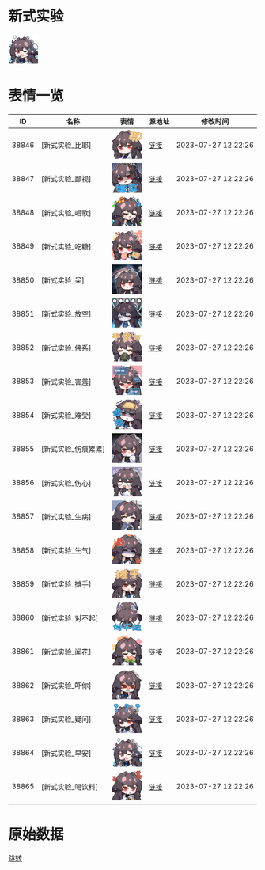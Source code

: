 # 新式实验

<img src="./cover.png" height="60" alt="cover" />

# 表情一览

|ID|名称|表情|源地址|修改时间|
|----|----|----|----|----|
|38846|[新式实验_比耶]|<img src="./pic/038846_%5B新式实验_比耶%5D.png" height="60" alt="比耶"/>|[链接](https://i0.hdslb.com/bfs/emote/973cb37f054c141e7b4ebe6f62f6218b09c629a2.png)|2023-07-27 12:22:26|
|38847|[新式实验_鄙视]|<img src="./pic/038847_%5B新式实验_鄙视%5D.png" height="60" alt="鄙视"/>|[链接](https://i0.hdslb.com/bfs/emote/8543a4b222239fc71304475ecaec223501269224.png)|2023-07-27 12:22:26|
|38848|[新式实验_唱歌]|<img src="./pic/038848_%5B新式实验_唱歌%5D.png" height="60" alt="唱歌"/>|[链接](https://i0.hdslb.com/bfs/emote/9a8090fe2747b2f2f42aca0d0efdc2e0f81796cb.png)|2023-07-27 12:22:26|
|38849|[新式实验_吃糖]|<img src="./pic/038849_%5B新式实验_吃糖%5D.png" height="60" alt="吃糖"/>|[链接](https://i0.hdslb.com/bfs/emote/15d093642f4b8a956c920ccec6d4c4b432633d05.png)|2023-07-27 12:22:26|
|38850|[新式实验_呆]|<img src="./pic/038850_%5B新式实验_呆%5D.png" height="60" alt="呆"/>|[链接](https://i0.hdslb.com/bfs/emote/bbe61d1dc4fdd46928ee7e63e9e952dd73230ceb.png)|2023-07-27 12:22:26|
|38851|[新式实验_放空]|<img src="./pic/038851_%5B新式实验_放空%5D.png" height="60" alt="放空"/>|[链接](https://i0.hdslb.com/bfs/emote/a3d099588ef8989f84cba14061da740ec72b76e7.png)|2023-07-27 12:22:26|
|38852|[新式实验_佛系]|<img src="./pic/038852_%5B新式实验_佛系%5D.png" height="60" alt="佛系"/>|[链接](https://i0.hdslb.com/bfs/emote/6bff64121ef1c2929945f8aaab1d5a0d76654a07.png)|2023-07-27 12:22:26|
|38853|[新式实验_害羞]|<img src="./pic/038853_%5B新式实验_害羞%5D.png" height="60" alt="害羞"/>|[链接](https://i0.hdslb.com/bfs/emote/b10bf8eddc83b7f240719d8d35186157e5be7d8d.png)|2023-07-27 12:22:26|
|38854|[新式实验_难受]|<img src="./pic/038854_%5B新式实验_难受%5D.png" height="60" alt="难受"/>|[链接](https://i0.hdslb.com/bfs/emote/0e6fb270d118cdd8ca305d6916e2f1f5b2ef7525.png)|2023-07-27 12:22:26|
|38855|[新式实验_伤痕累累]|<img src="./pic/038855_%5B新式实验_伤痕累累%5D.png" height="60" alt="伤痕累累"/>|[链接](https://i0.hdslb.com/bfs/emote/2fbc054de9ec3ce937255f52d989dda2ee68b451.png)|2023-07-27 12:22:26|
|38856|[新式实验_伤心]|<img src="./pic/038856_%5B新式实验_伤心%5D.png" height="60" alt="伤心"/>|[链接](https://i0.hdslb.com/bfs/emote/9eeffbea9fbe15f21ab5210a986bedb7ed93714e.png)|2023-07-27 12:22:26|
|38857|[新式实验_生病]|<img src="./pic/038857_%5B新式实验_生病%5D.png" height="60" alt="生病"/>|[链接](https://i0.hdslb.com/bfs/emote/00e9ed2735448f899208934a09e663d191a3b116.png)|2023-07-27 12:22:26|
|38858|[新式实验_生气]|<img src="./pic/038858_%5B新式实验_生气%5D.png" height="60" alt="生气"/>|[链接](https://i0.hdslb.com/bfs/emote/fdf500f3ff5d66067cd7e610c47cf7158a03b2a0.png)|2023-07-27 12:22:26|
|38859|[新式实验_摊手]|<img src="./pic/038859_%5B新式实验_摊手%5D.png" height="60" alt="摊手"/>|[链接](https://i0.hdslb.com/bfs/emote/604f7ea161168046e8a4beac44999585334f9015.png)|2023-07-27 12:22:26|
|38860|[新式实验_对不起]|<img src="./pic/038860_%5B新式实验_对不起%5D.png" height="60" alt="对不起"/>|[链接](https://i0.hdslb.com/bfs/emote/1cffad2c707eeff8c0a0b97858764e45cfcb7597.png)|2023-07-27 12:22:26|
|38861|[新式实验_闻花]|<img src="./pic/038861_%5B新式实验_闻花%5D.png" height="60" alt="闻花"/>|[链接](https://i0.hdslb.com/bfs/emote/bc06be9b1046583a4f622d70c90e93f858882d0d.png)|2023-07-27 12:22:26|
|38862|[新式实验_吓你]|<img src="./pic/038862_%5B新式实验_吓你%5D.png" height="60" alt="吓你"/>|[链接](https://i0.hdslb.com/bfs/emote/37caac9a0d26be058094855139999f6e856120a2.png)|2023-07-27 12:22:26|
|38863|[新式实验_疑问]|<img src="./pic/038863_%5B新式实验_疑问%5D.png" height="60" alt="疑问"/>|[链接](https://i0.hdslb.com/bfs/emote/eae459f61470650b44e59f832fd5861859e3c78e.png)|2023-07-27 12:22:26|
|38864|[新式实验_早安]|<img src="./pic/038864_%5B新式实验_早安%5D.png" height="60" alt="早安"/>|[链接](https://i0.hdslb.com/bfs/emote/b04ba6df69e0327d64c22d22435f82f5fa1fcd73.png)|2023-07-27 12:22:26|
|38865|[新式实验_喝饮料]|<img src="./pic/038865_%5B新式实验_喝饮料%5D.png" height="60" alt="喝饮料"/>|[链接](https://i0.hdslb.com/bfs/emote/f8c08099bb08c7e66d38df31451d97a4456c7de2.png)|2023-07-27 12:22:26|

# 原始数据

[跳转](./raw.json)

